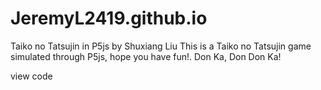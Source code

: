 # JeremyL2419.github.io
Taiko no Tatsujin in P5js by Shuxiang Liu
This is a Taiko no Tatsujin game simulated through P5js, hope you have fun!.
Don Ka, Don Don Ka!

view code
